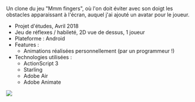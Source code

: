 Un clone du jeu "Mmm fingers", où l'on doit éviter avec son doigt les obstacles apparaissant à l'écran, auquel j'ai ajouté un avatar pour le joueur.

+ Projet d'études, Avril 2018
+ Jeu de réflexes / habileté, 2D vue de dessus, 1 joueur
+ Plateforme : Android
+ Features :
    - Animations réalisées personnellement (par un programmeur !)
+ Technologies utilisées :
    - ActionScript 3
    - Starling
    - Adobe Air
    - Adobe Animate

![](°project-image°)